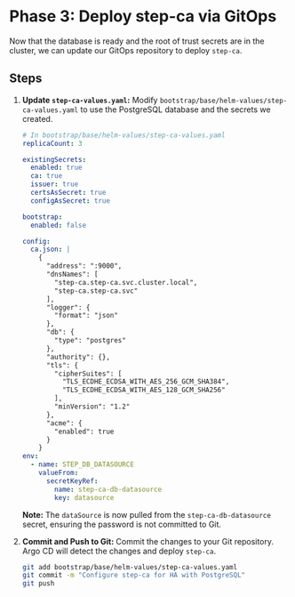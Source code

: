 # Phase 3: Deploy step-ca via GitOps

Now that the database is ready and the root of trust secrets are in the cluster, we can update our GitOps repository to deploy `step-ca`.

## Steps

1.  **Update `step-ca-values.yaml`:**
    Modify `bootstrap/base/helm-values/step-ca-values.yaml` to use the PostgreSQL database and the secrets we created.

    ```yaml
    # In bootstrap/base/helm-values/step-ca-values.yaml
    replicaCount: 3

    existingSecrets:
      enabled: true
      ca: true
      issuer: true
      certsAsSecret: true
      configAsSecret: true

    bootstrap:
      enabled: false

    config:
      ca.json: |
        {
          "address": ":9000",
          "dnsNames": [
            "step-ca.step-ca.svc.cluster.local",
            "step-ca.step-ca.svc"
          ],
          "logger": {
            "format": "json"
          },
          "db": {
            "type": "postgres"
          },
          "authority": {},
          "tls": {
            "cipherSuites": [
              "TLS_ECDHE_ECDSA_WITH_AES_256_GCM_SHA384",
              "TLS_ECDHE_ECDSA_WITH_AES_128_GCM_SHA256"
            ],
            "minVersion": "1.2"
          },
          "acme": {
            "enabled": true
          }
        }
    env:
      - name: STEP_DB_DATASOURCE
        valueFrom:
          secretKeyRef:
            name: step-ca-db-datasource
            key: datasource
    ```

    **Note:** The `dataSource` is now pulled from the `step-ca-db-datasource` secret, ensuring the password is not committed to Git.

2.  **Commit and Push to Git:**
    Commit the changes to your Git repository. Argo CD will detect the changes and deploy `step-ca`.

    ```bash
    git add bootstrap/base/helm-values/step-ca-values.yaml
    git commit -m "Configure step-ca for HA with PostgreSQL"
    git push
    ```

